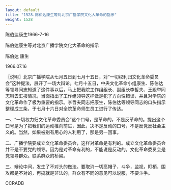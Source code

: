 ```yaml
---
layout: default
title: "1528.陈伯达康生等对北京广播学院文化大革命的指示"
weight: 1528
---
```


陈伯达康生1966-7-16

陈伯达康生等对北京广播学院文化大革命的指示

陈伯达 康生

1966.07.16

〖说明〗北京广播学院从七月五日到七月十五日，对“一切权利归文化革命委员会”这种提法，展开了一场大辩论。七月十五日，中央文化革命小组康生、陈伯达等领导同志知道了这件事以后，马上把我院工作组组长、副组长李哲夫、王殿举同志叫去汇报情况，当面指出了工作组领导这样做是犯了方向性错误，并且对学院的文化革命作了极为重要的指示。李哲夫同志把康生，陈伯达等领导同志的口头指示整理成三条，于七月十六日对全院革命师生员工进行了传达。

一、“一切权力归文化革命委员会”这个口号，是革命的，不是反革命的。提出这个口号是为了把我们的运动推向前进，因此，决不是反动的口号，不是反党反社会主义的。当然，如果被别有用心的人利用了，那是另一回事。

二、广播学院要成立文化革命委员会，这样对革命是有利的。成立文化革命委员会并不是不要党的领导。因为是对革命有利的，不能说是反动的。文化革命委员会是党领导群众。联系群众的桥梁。

三、辩论中间，发生了不对头的做法。要取消一切高帽子，斗争，监视，盯梢，围攻都是不对的，再搞就是非法的，群众有不同的意见可以说服，不要斗争。

CCRADB

